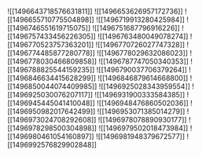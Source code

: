 ![[1496643718576631811]]
![[1496653626957172736]]
![[1496655710775504898]]
![[1496719913280425984]]
![[1496746551619715075]]
![[1496751687796916226]]
![[1496757433456226305]]
![[1496763480049078274]]
![[1496770523757363201]]
![[1496770726027747328]]
![[1496774485877280778]]
![[1496778029632086023]]
![[1496778030466809858]]
![[1496787747050340353]]
![[1496788825544159235]]
![[1496790037706379264]]
![[1496846634415628299]]
![[1496846879614668800]]
![[1496850044074409985]]
![[1496925028343959554]]
![[1496925030076207117]]
![[1496931900333584385]]
![[1496945445041410048]]
![[1496948476860502036]]
![[1496950982017642499]]
![[1496953071385014279]]
![[1496973024708292608]]
![[1496978078890930177]]
![[1496978298500304898]]
![[1496979502018473984]]
![[1496980461054160897]]
![[1496981948379672577]]
![[1496992576829902848]]
